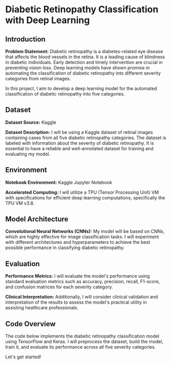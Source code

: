 # Diabetic Retinopathy Classification with Deep Learning

## Introduction

**Problem Statement:** Diabetic retinopathy is a diabetes-related eye disease that affects the blood vessels in the retina. It is a leading cause of blindness in diabetic individuals. Early detection and timely intervention are crucial in preventing vision loss. Deep learning models have shown promise in automating the classification of diabetic retinopathy into different severity categories from retinal images.

In this project, I aim to develop a deep learning model for the automated classification of diabetic retinopathy into five categories.

## Dataset

**Dataset Source:** Kaggle

**Dataset Description:** I will be using a Kaggle dataset of retinal images containing cases from all five diabetic retinopathy categories. The dataset is labeled with information about the severity of diabetic retinopathy. It is essential to have a reliable and well-annotated dataset for training and evaluating my model.

## Environment

**Notebook Environment:** Kaggle Jupyter Notebook

**Accelerated Computing:** I will utilize a TPU (Tensor Processing Unit) VM with specifications for efficient deep learning computations, specifically the TPU VM v3.8.

## Model Architecture

**Convolutional Neural Networks (CNNs):** My model will be based on CNNs, which are highly effective for image classification tasks. I will experiment with different architectures and hyperparameters to achieve the best possible performance in classifying diabetic retinopathy.

## Evaluation

**Performance Metrics:** I will evaluate the model's performance using standard evaluation metrics such as accuracy, precision, recall, F1-score, and confusion matrices for each severity category.

**Clinical Interpretation:** Additionally, I will consider clinical validation and interpretation of the results to assess the model's practical utility in assisting healthcare professionals.

## Code Overview

The code below implements the diabetic retinopathy classification model using TensorFlow and Keras. I will preprocess the dataset, build the model, train it, and evaluate its performance across all five severity categories.

Let's get started!
